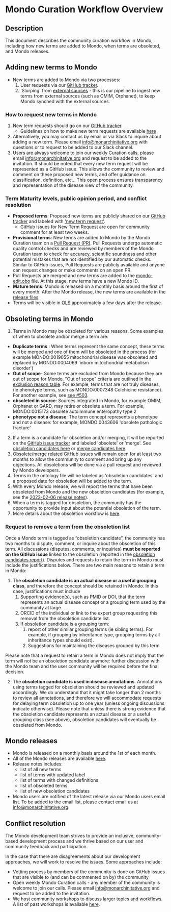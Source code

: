 # Mondo Curation Workflow Overview

## Description
This document describes the community curation workflow in Mondo, including how new terms are added to Mondo, when terms are obsoleted, and Mondo releases. 

## Adding new terms to Mondo
- New terms are added to Mondo via two processes:
  1. User requests via our [GitHub tracker](https://github.com/monarch-initiative/mondo/issues).
  2. 'Slurping' from [external sources](https://mondo.monarchinitiative.org/pages/sources/) - this is our pipeline to ingest new terms from external sources (such as OMIM, Orphanet), to keep Mondo synched with the external sources.
  
### How to request new terms in Mondo
1. New term requests should go on our [GitHub tracker](https://github.com/monarch-initiative/mondo/issues). 
    - Guidelines on how to make new term requests are available [here](c-make-good-term-request.md)
2. Alternatively, you may contact us by email or via Slack to inquire about adding a new term. Please email info@monarchinitative.org with questions or to request to be added to our Slack channel.
3. Users are always welcome to join our weekly Curation calls,  please email info@monarchinitative.org and request to be added to the invitation.
If should be noted that every new term request will be represented as a GitHub issue. This allows the community to review and comment on these proposed new terms, and offer guidance on classification, definition, etc... This open process ensures transparency and representation of the disease view of the community.

### Term Maturity levels, public opinion period, and conflict resolution

- **Proposed terms**: Proposed new terms are publicly shared on our [GitHub tracker](https://github.com/monarch-initiative/mondo/issues) and labeled with ['new term request'](https://github.com/monarch-initiative/mondo/issues?q=is%3Aopen+is%3Aissue+label%3A%22New+term+request%22).
    - GitHub issues for New Term Request are open for community comment for at least two weeks.
- **Provisional terms**: New terms are added to Mondo by the Mondo Curation team on a [Pull Request (PR)](https://github.com/monarch-initiative/mondo/pulls). Pull Requests undergo automatic quality control checks and are reviewed by members of the Mondo Curation team to check for accuracy, scientific soundness and other potential mistakes that are not identified by our automatic checks. Similar to GitHub issues, Pull Requests are publicly available and anyone can request changes or make comments on an open PR.
- Pull Requests are merged and new terms are added to the [mondo-edit.obo](https://github.com/monarch-initiative/mondo/blob/master/src/ontology/mondo-edit.obo) file. At this stage, new terms have a new Mondo ID.
- **Mature terms**:  Mondo is released on a monthly basis around the first of every month. After the Mondo release, the new terms are available in the [release files](https://github.com/monarch-initiative/mondo/releases).
- Terms will be visible in [OLS](https://www.ebi.ac.uk/ols4/ontologies/mondo) approximately a few days after the release.

## Obsoleting terms in Mondo
1. Terms in Mondo may be obsoleted for various reasons. Some examples of when to obsolete and/or merge a term are:  

- **Duplicate terms** : When terms represent the same concept, these terms will be merged and one of them will be obsoleted in the process (for example MONDO:0019055 mitochondrial disease was obsoleted and replaced by MONDO:0004069 'inborn mitochondrial metabolism disorder')  
- **Out of scope**- Some terms are excluded from Mondo because they are out of scope for Mondo. "Out of scope" criteria are outlined in the [exclusion reason table](editors-guide/exclusion-reasons.md). For example, terms that are not truly diseases, (ie phenotype terms, such as MONDO:0007348 Colchicine resistance). For another example, see [see #503](https://github.com/monarch-initiative/mondo/issues/503).
- **obsoleted in source**: Sources integrated in Mondo, for example OMIM, Orphanet or GARD, may retire or obsolete a term. For example, MONDO:0015173 obsolete autoimmune enteropathy type 2
- **phenotype not a disease**: The term concept represents a phenotype and not a disease: for example, MONDO:0043606 'obsolete pathologic fracture'

2. If a term is a candidate for obsoletion and/or merging, it will be reported on the [GitHub issue tracker](https://github.com/monarch-initiative/mondo/issues) and labeled 'obsolete' or 'merge'. See [obsoletion candidates here](https://github.com/monarch-initiative/mondo/issues?q=is%3Aissue+is%3Aopen+label%3Aobsolete) or [merge candidates here](https://github.com/monarch-initiative/mondo/issues?q=is%3Aissue+is%3Aopen+label%3Amerge).
3. Obsolete/merge related GitHub issues will remain open for at least two months to allow the community to comment and bring up any objections. All obsoletions will be done via a pull request and reviewed by Mondo developers.
4. Terms in the ontology file will be labeled as 'obsoletion candidates' and a proposed date for obsoletion will be added to the term.
4. With every Mondo release, we will report the terms that have been obsoleted from Mondo and the new obsoletion candidates (for example, see the [2023-02-06 release notes](https://github.com/monarch-initiative/mondo/releases/tag/v2023-02-06)).
5. When a term is tagged for obsoletion, the community has the opportunity to provide input about the potential obsoletion of the term. 
6. More details about the obsoletion workflow is [here](https://mondo.readthedocs.io/en/latest/editors-guide/merging-and-obsoleting/).

### Request to remove a term from the obsoletion list

Once a Mondo term is tagged as “obsoletion candidate”, the community has two months to dispute, comment, or inquire about the obsoletion of this term. All discussions (disputes, comments, or inquiries) **must be reported on the GitHub issue** linked to the obsoletion (reported in the [obsoletion candidates report](https://github.com/monarch-initiative/mondo/blob/master/src/ontology/reports/mondo_obsoletioncandidates.tsv)). Disputes and requests to retain the term in Mondo must include the justifications below. There are two main reasons to retain a term in Mondo: 
1. The **obsoletion candidate is an actual disease or a useful grouping class**, and therefore the concept should be retained in Mondo. In this case, justifications must include
    1. Supporting evidence(s), such as PMID or DOI, that the term represents an actual disease concept or a grouping term used by the community at large
    2. ORCID of the individual or link to the expert group requesting this removal from the obsoletion candidate list.
    3. If obsoletion candidate is a grouping term:
          1. report of other similar grouping terms (ie sibling terms). For example, if grouping by inheritance type, grouping terms by all inheritance types should exist).
          2. Suggestions for maintaining the diseases grouped by this term
             
Please note that a request to retain a term in Mondo does not imply that the term will not be an obsoletion candidate anymore: further discussion with the Mondo team and the user community will be required before the final decision.

2. The **obsoletion candidate is used in disease annotations**. Annotations using terms tagged for obsoletion should be reviewed and updated accordingly. We do understand that it might take longer than 2 months to review all annotations, and therefore we will accommodate requests for delaying term obsoletion up to one year (unless ongoing discussions indicate otherwise). Please note that unless there is strong evidence that the obsoletion candidate represents an actual disease or a useful grouping class (see above), obsoletion candidates will eventually be obsoleted from Mondo. 

## Mondo releases
- Mondo is released on a monthly basis around the 1st of each month.
- All of the Mondo releases are available [here](https://github.com/monarch-initiative/mondo/releases).
- Release notes includes:
    - list of all new terms
    - list of terms with updated label
    - list of terms with changed definitions
    - list of obsoleted terms
    - list of new obsoletion candidates
- Mondo users are notified of the latest release via our Mondo users email list. To be added to the email list, please contact email us at info@monarchinitative.org.

## Conflict resolution

The Mondo development team strives to provide an inclusive, community-based development process and we thrive based on our user and community feedback and participation. 

In the case that there are disagreements about our development approaches, we will work to resolve the issues. Some approaches include:  

- Vetting process by members of the community is done on GitHub issues that are visible to (and can be commented on by) the community
- Open weekly Mondo Curation calls - any member of the community is welcome to join our calls. Please email info@monarchinitative.org and request to be added to the invitation.
- We host community workshops to discuss larger topics and workflows. A list of past workshops is available [here](https://mondo.monarchinitiative.org/pages/workshop/).
